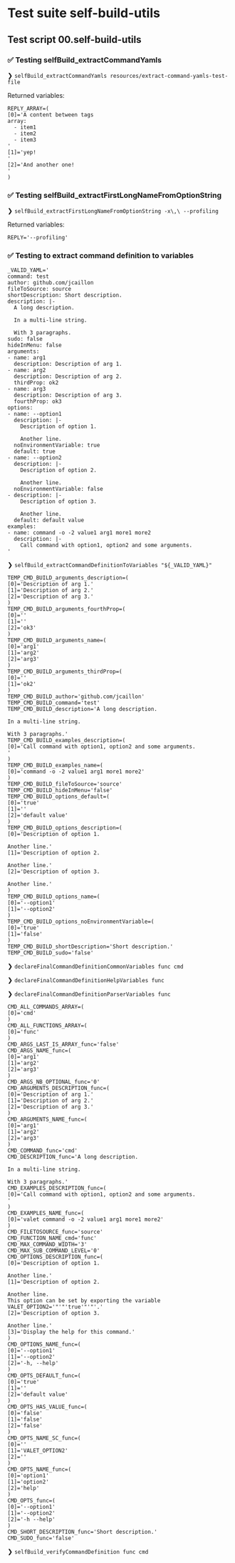 # Test suite self-build-utils

## Test script 00.self-build-utils

### ✅ Testing selfBuild_extractCommandYamls

❯ `selfBuild_extractCommandYamls resources/extract-command-yamls-test-file`

Returned variables:

```text
REPLY_ARRAY=(
[0]='A content between tags
array:
  - item1
  - item2
  - item3
'
[1]='yep!
'
[2]='And another one!
'
)
```

### ✅ Testing selfBuild_extractFirstLongNameFromOptionString

❯ `selfBuild_extractFirstLongNameFromOptionString -x\,\ --profiling`

Returned variables:

```text
REPLY='--profiling'
```

### ✅ Testing to extract command definition to variables

```text
_VALID_YAML='
command: test
author: github.com/jcaillon
fileToSource: source
shortDescription: Short description.
description: |-
  A long description.

  In a multi-line string.

  With 3 paragraphs.
sudo: false
hideInMenu: false
arguments:
- name: arg1
  description: Description of arg 1.
- name: arg2
  description: Description of arg 2.
  thirdProp: ok2
- name: arg3
  description: Description of arg 3.
  fourthProp: ok3
options:
- name: --option1
  description: |-
    Description of option 1.

    Another line.
  noEnvironmentVariable: true
  default: true
- name: --option2
  description: |-
    Description of option 2.

    Another line.
  noEnvironmentVariable: false
- description: |-
    Description of option 3.

    Another line.
  default: default value
examples:
- name: command -o -2 value1 arg1 more1 more2
  description: |-
    Call command with option1, option2 and some arguments.
'
```

❯ `selfBuild_extractCommandDefinitionToVariables "${_VALID_YAML}"`

```text
TEMP_CMD_BUILD_arguments_description=(
[0]='Description of arg 1.'
[1]='Description of arg 2.'
[2]='Description of arg 3.'
)
TEMP_CMD_BUILD_arguments_fourthProp=(
[0]=''
[1]=''
[2]='ok3'
)
TEMP_CMD_BUILD_arguments_name=(
[0]='arg1'
[1]='arg2'
[2]='arg3'
)
TEMP_CMD_BUILD_arguments_thirdProp=(
[0]=''
[1]='ok2'
)
TEMP_CMD_BUILD_author='github.com/jcaillon'
TEMP_CMD_BUILD_command='test'
TEMP_CMD_BUILD_description='A long description.

In a multi-line string.

With 3 paragraphs.'
TEMP_CMD_BUILD_examples_description=(
[0]='Call command with option1, option2 and some arguments.
'
)
TEMP_CMD_BUILD_examples_name=(
[0]='command -o -2 value1 arg1 more1 more2'
)
TEMP_CMD_BUILD_fileToSource='source'
TEMP_CMD_BUILD_hideInMenu='false'
TEMP_CMD_BUILD_options_default=(
[0]='true'
[1]=''
[2]='default value'
)
TEMP_CMD_BUILD_options_description=(
[0]='Description of option 1.

Another line.'
[1]='Description of option 2.

Another line.'
[2]='Description of option 3.

Another line.'
)
TEMP_CMD_BUILD_options_name=(
[0]='--option1'
[1]='--option2'
)
TEMP_CMD_BUILD_options_noEnvironmentVariable=(
[0]='true'
[1]='false'
)
TEMP_CMD_BUILD_shortDescription='Short description.'
TEMP_CMD_BUILD_sudo='false'
```

❯ `declareFinalCommandDefinitionCommonVariables func cmd`

❯ `declareFinalCommandDefinitionHelpVariables func`

❯ `declareFinalCommandDefinitionParserVariables func`

```text
CMD_ALL_COMMANDS_ARRAY=(
[0]='cmd'
)
CMD_ALL_FUNCTIONS_ARRAY=(
[0]='func'
)
CMD_ARGS_LAST_IS_ARRAY_func='false'
CMD_ARGS_NAME_func=(
[0]='arg1'
[1]='arg2'
[2]='arg3'
)
CMD_ARGS_NB_OPTIONAL_func='0'
CMD_ARGUMENTS_DESCRIPTION_func=(
[0]='Description of arg 1.'
[1]='Description of arg 2.'
[2]='Description of arg 3.'
)
CMD_ARGUMENTS_NAME_func=(
[0]='arg1'
[1]='arg2'
[2]='arg3'
)
CMD_COMMAND_func='cmd'
CMD_DESCRIPTION_func='A long description.

In a multi-line string.

With 3 paragraphs.'
CMD_EXAMPLES_DESCRIPTION_func=(
[0]='Call command with option1, option2 and some arguments.
'
)
CMD_EXAMPLES_NAME_func=(
[0]='valet command -o -2 value1 arg1 more1 more2'
)
CMD_FILETOSOURCE_func='source'
CMD_FUNCTION_NAME_cmd='func'
CMD_MAX_COMMAND_WIDTH='3'
CMD_MAX_SUB_COMMAND_LEVEL='0'
CMD_OPTIONS_DESCRIPTION_func=(
[0]='Description of option 1.

Another line.'
[1]='Description of option 2.

Another line.
This option can be set by exporting the variable VALET_OPTION2='"'"'true'"'"'.'
[2]='Description of option 3.

Another line.'
[3]='Display the help for this command.'
)
CMD_OPTIONS_NAME_func=(
[0]='--option1'
[1]='--option2'
[2]='-h, --help'
)
CMD_OPTS_DEFAULT_func=(
[0]='true'
[1]=''
[2]='default value'
)
CMD_OPTS_HAS_VALUE_func=(
[0]='false'
[1]='false'
[2]='false'
)
CMD_OPTS_NAME_SC_func=(
[0]=''
[1]='VALET_OPTION2'
[2]=''
)
CMD_OPTS_NAME_func=(
[0]='option1'
[1]='option2'
[2]='help'
)
CMD_OPTS_func=(
[0]='--option1'
[1]='--option2'
[2]='-h --help'
)
CMD_SHORT_DESCRIPTION_func='Short description.'
CMD_SUDO_func='false'
```

❯ `selfBuild_verifyCommandDefinition func cmd`


